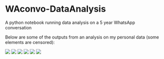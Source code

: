 # WAconvo-DataAnalysis
 A python notebook running data analysis on a 5 year WhatsApp conversation

Below are some of the outputs from an analysis on my personal data (some elements are censored):

![](https://raw.githubusercontent.com/SirJAKfromSpace/WAconvo-DataAnalysis/master/images/msgfreq_days.png)
![](https://raw.githubusercontent.com/SirJAKfromSpace/WAconvo-DataAnalysis/master/images/msgfreq_daysavg.png)
![](https://raw.githubusercontent.com/SirJAKfromSpace/WAconvo-DataAnalysis/master/images/msgfreq_time.png)
![](https://raw.githubusercontent.com/SirJAKfromSpace/WAconvo-DataAnalysis/master/images/msgfreq_years.png)
![](https://raw.githubusercontent.com/SirJAKfromSpace/WAconvo-DataAnalysis/master/images/topemojis.png)
![](https://raw.githubusercontent.com/SirJAKfromSpace/WAconvo-DataAnalysis/master/images/topwords.jpg)
